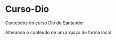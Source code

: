 # Curso-Dio
Conteúdos do curso Dio do Santander 

Alterando o contéudo de um arquivo de forma local 